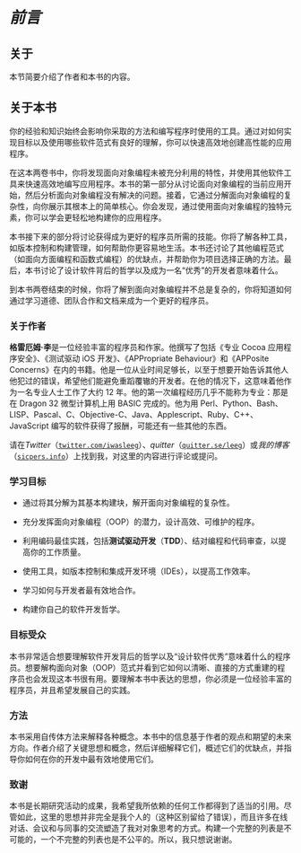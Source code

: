 # *前言*

## 关于

本节简要介绍了作者和本书的内容。

## 关于本书

你的经验和知识始终会影响你采取的方法和编写程序时使用的工具。通过对如何实现目标以及使用哪些软件范式有良好的理解，你可以快速高效地创建高性能的应用程序。

在这本两卷书中，你将发现面向对象编程未被充分利用的特性，并使用其他软件工具来快速高效地编写应用程序。本书的第一部分从讨论面向对象编程的当前应用开始，然后分析面向对象编程没有解决的问题。接着，它通过分解面向对象编程的复杂性，向你展示其根本上的简单核心。你会发现，通过使用面向对象编程的独特元素，你可以学会更轻松地构建你的应用程序。

本书接下来的部分将讨论获得成为更好的程序员所需的技能。你将了解各种工具，如版本控制和构建管理，如何帮助你更容易地生活。本书还讨论了其他编程范式（如面向方面编程和函数式编程）的优缺点，并帮助你为项目选择正确的方法。最后，本书讨论了设计软件背后的哲学以及成为一名“优秀”的开发者意味着什么。

到本书两卷结束的时候，你将了解到面向对象编程并不总是复杂的，你将知道如何通过学习道德、团队合作和文档来成为一个更好的程序员。

### 关于作者

**格雷厄姆·李**是一位经验丰富的程序员和作家。他撰写了包括《专业 Cocoa 应用程序安全》、《测试驱动 iOS 开发》、《APPropriate Behaviour》和《APPosite Concerns》在内的书籍。他是一位从业时间足够长，以至于想要开始告诉其他人他犯过的错误，希望他们能避免重蹈覆辙的开发者。在他的情况下，这意味着他作为一名专业人士工作了大约 12 年。他的第一次编程经历几乎不能称为专业：那是在 Dragon 32 微型计算机上用 BASIC 完成的。他为用 Perl、Python、Bash、LISP、Pascal、C、Objective-C、Java、Applescript、Ruby、C++、JavaScript 编写的软件获得了报酬，可能还有一些其他的东西。

请在*Twitter*（[`twitter.com/iwasleeg`](https://twitter.com/iwasleeg)）、*quitter*（[`quitter.se/leeg`](https://quitter.se/leeg)）或*我的博客*（[`sicpers.info`](https://quitter.se/leeg)）上找到我，对这里的内容进行评论或提问。

### 学习目标

+   通过将其分解为其基本构建块，解开面向对象编程的复杂性。

+   充分发挥面向对象编程（OOP）的潜力，设计高效、可维护的程序。

+   利用编码最佳实践，包括**测试驱动开发**（**TDD**）、结对编程和代码审查，以提高你的工作质量。

+   使用工具，如版本控制和集成开发环境（IDEs），以提高工作效率。

+   学习如何与开发者最有效地合作。

+   构建你自己的软件开发哲学。

### 目标受众

本书非常适合想要理解软件开发背后的哲学以及“设计软件优秀”意味着什么的程序员。想要解构面向对象（OOP）范式并看到它如何以清晰、直接的方式重建的程序员也会发现这本书很有用。要理解本书中表达的思想，你必须是一位经验丰富的程序员，并且希望发展自己的实践。

### 方法

本书采用自传体方法来解释各种概念。本书中的信息基于作者的观点和期望的未来方向。作者介绍了关键思想和概念，然后详细解释它们，概述它们的优缺点，并指导你如何在你的开发中最有效地使用它们。

### 致谢

本书是长期研究活动的成果，我希望我所依赖的任何工作都得到了适当的引用。尽管如此，这里的思想并非完全是我个人的（这种区别留给了错误），而且许多在线对话、会议和与同事的交流塑造了我对对象思考的方式。构建一个完整的列表是不可能的，一个不完整的列表也是不公平的。所以，我只想说谢谢。
